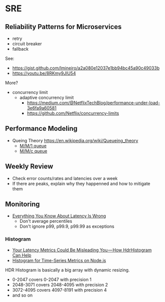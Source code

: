 # SRE

## Reliability Patterns for Microservices

- retry
- circuit breaker
- fallback

See:

- https://gist.github.com/lmineiro/a2a080e12037e1bb94bc45a90c49033b
- https://youtu.be/8RKmy9JIU54

More?

- concurrency limit
  - adaptive concurrency limit
    - https://medium.com/@NetflixTechBlog/performance-under-load-3e6fa9a60581
    - https://github.com/Netflix/concurrency-limits

## Performance Modeling

- Queing Theory https://en.wikipedia.org/wiki/Queueing_theory
  - [M/M/1 queue](https://en.wikipedia.org/wiki/M/M/1_queue)
  - [M/M/c queue](https://en.wikipedia.org/wiki/M/M/c_queue)

## Weekly Review

- Check error counts/rates and latencies over a week
- If there are peaks, explain why they happenned and how to mitigate them

## Monitoring

- [Everything You Know About Latency Is Wrong](https://bravenewgeek.com/everything-you-know-about-latency-is-wrong/)
  - Don't average percentiles
  - Don't ignore p99, p99.9, p99.99 as exceptions

### Histogram

- [Your Latency Metrics Could Be Misleading You — How HdrHistogram Can Help](https://medium.com/hotels-com-technology/your-latency-metrics-could-be-misleading-you-how-hdrhistogram-can-help-9d545b598374)
- [
Histogram for Time-Series Metrics on Node.js](https://shuheikagawa.com/blog/2018/12/29/histogram-for-time-series-metrics-on-node-js/)

HDR Histogram is basically a big array with dynamic resizing.

- 0-2047 covers 0-2047 with precision 1
- 2048-3071 covers 2048-4095 with precision 2
- 3072-4095 covers 4097-8191 with precision 4
- and so on
